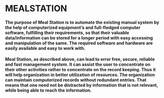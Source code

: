 # MEALSTATION

#### The purpose of Meal Station is to automate the existing manual system by the help of computerized equipment’s and full-fledged computer software, fulfilling their requirements, so that their valuable data/information can be stored for a longer period with easy accessing and manipulation of the same. The required software and hardware are easily available and easy to work with.


#### Meal Station, as described above, can lead to error free, secure, reliable and fast management system. It can assist the user to concentrate on their other activities rather to concentrate on the record keeping. Thus it will help organization in better utilization of resources. The organization can maintain computerized records without redundant entries. That means that one need not be distracted by information that is not relevant, while being able to reach the information.

